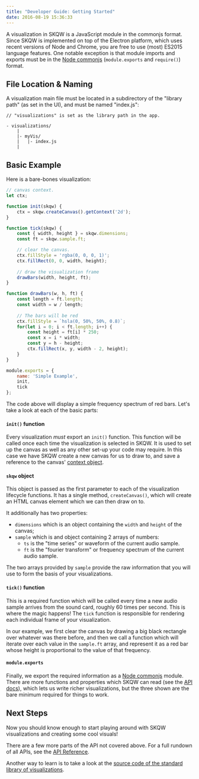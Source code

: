 ```yaml
---
title: "Developer Guide: Getting Started"
date: 2016-08-19 15:36:33
---
```


A visualization in SKQW is a JavaScript module in the commonjs format. Since SKQW is implemented on top of the Electron platform, which uses recent versions of Node and Chrome, you are free to use (most) ES2015 language features. One notable exception is that module imports and exports must be in the [Node commonjs](https://nodejs.org/docs/latest/api/modules.html) (`module.exports` and `require()`) format.

## File Location & Naming

A visualization main file must be located in a subdirectory of the "library path" (as set in the UI), and must be named "index.js":

```
// "visualizations" is set as the library path in the app.

- visualizations/
    |
    |- myVis/
    |   |- index.js
    |
```

## Basic Example

Here is a bare-bones visualization:

```JavaScript
// canvas context.
let ctx;

function init(skqw) {
    ctx = skqw.createCanvas().getContext('2d');
}

function tick(skqw) {
    const { width, height } = skqw.dimensions;
    const ft = skqw.sample.ft;

    // clear the canvas.
    ctx.fillStyle = 'rgba(0, 0, 0, 1)';
    ctx.fillRect(0, 0, width, height);
    
    // draw the visualization frame
    drawBars(width, height, ft);
}

function drawBars(w, h, ft) {
    const length = ft.length;
    const width = w / length;
    
    // The bars will be red
    ctx.fillStyle = `hsla(0, 50%, 50%, 0.8)`;
    for(let i = 0; i < ft.length; i++) {
        const height = ft[i] * 250;
        const x = i * width;
        const y = h - height;
        ctx.fillRect(x, y, width - 2, height);
    }
}

module.exports = {
    name: 'Simple Example',
    init,
    tick
};
```

The code above will display a simple frequency spectrum of red bars. Let's take a look at each of the basic parts:

#### `init()` function
Every visualization *must* export an `init()` function. This function will be called once each time the visualization is selected in SKQW. It is used to set up the canvas as well as any other set-up your code may require. In this case we have SKQW create a new canvas for us to draw to, and save a reference to the canvas' [context object](https://developer.mozilla.org/en-US/docs/Web/API/CanvasRenderingContext2D). 

#### `skqw` object
This object is passed as the first parameter to each of the visualization lifecycle functions. It has a single method, `createCanvas()`, which 
will create an HTML canvas element which we can then draw on to.

It additionally has two properties: 

- `dimensions` which is an object containing the `width` and `height` of the 
canvas; 
- `sample` which is and object containing 2 arrays of numbers: 
    - `ts` is the "time series" or waveform of the current audio sample.
    - `ft` is the "fourier transform" or frequency spectrum of the current
    audio sample.
    
The two arrays provided by `sample` provide the raw information that you will use to form the basis of your visualizations.

#### `tick()` function
This is a required function which will be called every time a new audio sample arrives from the sound card, roughly 60 times per second. This is 
where the magic happens! The `tick` function is responsible for rendering each individual frame of your visualization.

In our example, we first clear the canvas by drawing a big black rectangle over whatever was there before, and then we call a function which will
iterate over each value in the `sample.ft` array, and represent it as a red bar whose height is proportional to the value of that frequency.

#### `module.exports` 
Finally, we export the required information as a [Node commonjs](https://nodejs.org/docs/latest/api/modules.html) module. There are more functions and properties which SKQW can read (see the [API docs](../api-reference)), which lets us write richer visualizations, but the three shown are the bare minimum required for things to work.

## Next Steps

Now you should know enough to start playing around with SKQW visualizations and creating some cool visuals!

There are a few more parts of the API not covered above. For a full rundown of all APIs, see the [API Reference](../api-reference).

Another way to learn is to take a look at the [source code of the standard library of visualizations](https://github.com/michaelbromley/skqw-library). 
